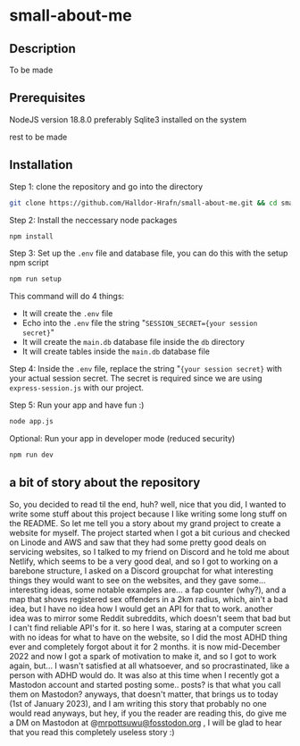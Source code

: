 # small-about-me

## Description
To be made

## Prerequisites
NodeJS version 18.8.0 preferably
Sqlite3 installed on the system

rest to be made

## Installation
Step 1: clone the repository and go into the directory
```sh
git clone https://github.com/Halldor-Hrafn/small-about-me.git && cd small-about-me
```

Step 2: Install the neccessary node packages
```sh
npm install
```

Step 3: Set up the `.env` file and database file, you can do this with the setup npm script
```sh
npm run setup
```

This command will do 4 things:
- It will create the `.env` file
- Echo into the `.env` file the string "`SESSION_SECRET={your session secret}`"
- It will create the `main.db` database file inside the `db` directory
- It will create tables inside the `main.db` database file

Step 4: Inside the `.env` file, replace the string "`{your session secret}` with your actual session secret. The secret is required since we are using `express-session.js` with our project.

Step 5: Run your app and have fun :)
```sh
node app.js
```

Optional: Run your app in developer mode (reduced security)
```sh
npm run dev
```

## a bit of story about the repository
So, you decided to read til the end, huh? well, nice that you did, I wanted to write some stuff about this project because I like writing some long stuff on the README. So let me tell you a story about my grand project to create a website for myself. The project started when I got a bit curious and checked on Linode and AWS and saw that they had some pretty good deals on servicing websites, so I talked to my friend on Discord and he told me about Netlify, which seems to be a very good deal, and so I got to working on a barebone structure, I asked on a Discord groupchat for what interesting things they would want to see on the websites, and they gave some... interesting ideas, some notable examples are... a fap counter (why?), and a map that shows registered sex offenders in a 2km radius, which, ain't a bad idea, but I have no idea how I would get an API for that to work. another idea was to mirror some Reddit subreddits, which doesn't seem that bad but I can't find reliable API's for it. so here I was, staring at a computer screen with no ideas for what to have on the website, so I did the most ADHD thing ever and completely forgot about it for 2 months. it is now mid-December 2022 and now I got a spark of motivation to make it, and so I got to work again, but... I wasn't satisfied at all whatsoever, and so procrastinated, like a person with ADHD would do. It was also at this time when I recently got a Mastodon account and started posting some.. posts? is that what you call them on Mastodon? anyways, that doesn't matter, that brings us to today (1st of January 2023), and I am writing this story that probably no one would read anyways, but hey, if you the reader are reading this, do give me a DM on Mastodon at @mrpottsuwu@fosstodon.org , I will be glad to hear that you read this completely useless story :)